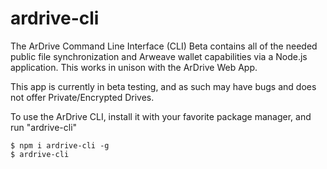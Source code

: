 # ardrive-cli
The ArDrive Command Line Interface (CLI) Beta contains all of the needed public file synchronization and Arweave wallet capabilities via a Node.js application.  This works in unison with the ArDrive Web App.

This app is currently in beta testing, and as such may have bugs and does not offer Private/Encrypted Drives.

To use the ArDrive CLI, install it with your favorite package manager, and run "ardrive-cli"

```
$ npm i ardrive-cli -g
$ ardrive-cli
```

